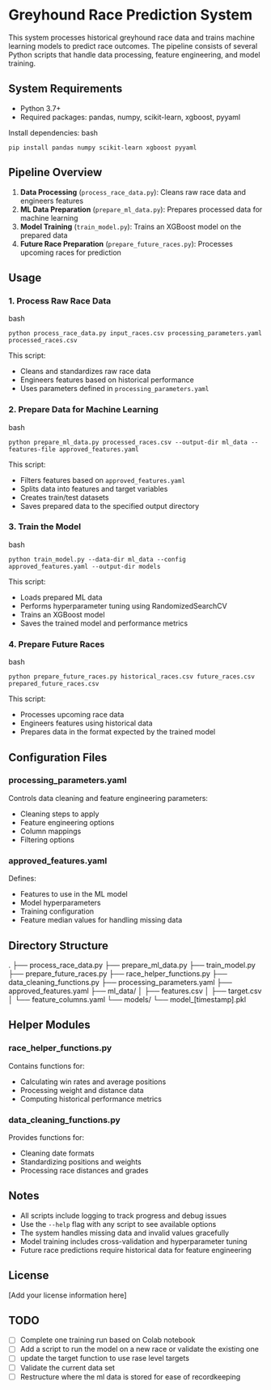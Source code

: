 # Greyhound Race Prediction System

This system processes historical greyhound race data and trains machine learning models to predict race outcomes. The pipeline consists of several Python scripts that handle data processing, feature engineering, and model training.

## System Requirements

- Python 3.7+
- Required packages: pandas, numpy, scikit-learn, xgboost, pyyaml

Install dependencies:
bash
```
pip install pandas numpy scikit-learn xgboost pyyaml
```

## Pipeline Overview

1. **Data Processing** (`process_race_data.py`): Cleans raw race data and engineers features
2. **ML Data Preparation** (`prepare_ml_data.py`): Prepares processed data for machine learning
3. **Model Training** (`train_model.py`): Trains an XGBoost model on the prepared data
4. **Future Race Preparation** (`prepare_future_races.py`): Processes upcoming races for prediction

## Usage

### 1. Process Raw Race Data

bash
```
python process_race_data.py input_races.csv processing_parameters.yaml processed_races.csv
```
This script:
- Cleans and standardizes raw race data
- Engineers features based on historical performance
- Uses parameters defined in `processing_parameters.yaml`

### 2. Prepare Data for Machine Learning
bash
```
python prepare_ml_data.py processed_races.csv --output-dir ml_data --features-file approved_features.yaml
```
This script:
- Filters features based on `approved_features.yaml`
- Splits data into features and target variables
- Creates train/test datasets
- Saves prepared data to the specified output directory

### 3. Train the Model
bash
```
python train_model.py --data-dir ml_data --config approved_features.yaml --output-dir models
```
This script:
- Loads prepared ML data
- Performs hyperparameter tuning using RandomizedSearchCV
- Trains an XGBoost model
- Saves the trained model and performance metrics

### 4. Prepare Future Races

bash
```
python prepare_future_races.py historical_races.csv future_races.csv prepared_future_races.csv
```
This script:
- Processes upcoming race data
- Engineers features using historical data
- Prepares data in the format expected by the trained model

## Configuration Files

### processing_parameters.yaml
Controls data cleaning and feature engineering parameters:
- Cleaning steps to apply
- Feature engineering options
- Column mappings
- Filtering options

### approved_features.yaml
Defines:
- Features to use in the ML model
- Model hyperparameters
- Training configuration
- Feature median values for handling missing data

## Directory Structure

.
├── process_race_data.py
├── prepare_ml_data.py
├── train_model.py
├── prepare_future_races.py
├── race_helper_functions.py
├── data_cleaning_functions.py
├── processing_parameters.yaml
├── approved_features.yaml
├── ml_data/
│ ├── features.csv
│ ├── target.csv
│ └── feature_columns.yaml
└── models/
└── model_[timestamp].pkl

## Helper Modules

### race_helper_functions.py
Contains functions for:
- Calculating win rates and average positions
- Processing weight and distance data
- Computing historical performance metrics

### data_cleaning_functions.py
Provides functions for:
- Cleaning date formats
- Standardizing positions and weights
- Processing race distances and grades

## Notes

- All scripts include logging to track progress and debug issues
- Use the `--help` flag with any script to see available options
- The system handles missing data and invalid values gracefully
- Model training includes cross-validation and hyperparameter tuning
- Future race predictions require historical data for feature engineering

## License

[Add your license information here]

## TODO
- [ ] Complete one training run based on Colab notebook
- [ ] Add a script to run the model on a new race or validate the existing one
- [ ] update the target function to use rase level targets
- [ ] Validate the current data set
- [ ] Restructure where the ml data is stored for ease of recordkeeping
